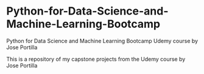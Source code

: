 # Python-for-Data-Science-and-Machine-Learning-Bootcamp
Python for Data Science and Machine Learning Bootcamp Udemy course by Jose Portilla

This is a repository of my capstone projects from the Udemy course by Jose Portilla
